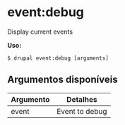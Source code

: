 # event:debug
Display current events 

**Uso:**
```
$ drupal event:debug [arguments]
```

## Argumentos disponíveis
Argumento | Detalhes
---------|-------------
event | Event to debug
